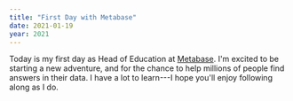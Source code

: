 ```yaml
---
title: "First Day with Metabase"
date: 2021-01-19
year: 2021
---
```


Today is my first day as Head of Education at [Metabase](http://metabase.com).
I'm excited to be starting a new adventure,
and for the chance to help millions of people find answers in their data.
I have a lot to learn---I hope you'll enjoy following along as I do.
